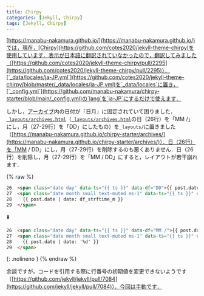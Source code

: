 ```yaml
---
title: Chirpy
categories: [Jekyll, Chirpy]
tags: [Jekyll, Chirpy]
---
```

[https://manabu-nakamura.github.io/](https://manabu-nakamura.github.io/)では，現在，[Chirpy](https://github.com/cotes2020/jekyll-theme-chirpy)を使用しています．表示が日本語に翻訳されていなかったので，翻訳してみました（[https://github.com/cotes2020/jekyll-theme-chirpy/pull/2295](https://github.com/cotes2020/jekyll-theme-chirpy/pull/2295)）．[`_data/locales/ja-JP.yml`](https://github.com/cotes2020/jekyll-theme-chirpy/blob/master/_data/locales/ja-JP.yml)を`_data/locales`に置き，[`_config.yml`](https://github.com/manabu-nakamura/chirpy-starter/blob/main/_config.yml)の`lang`を`ja-JP`にするだけで使えます．

しかし，[アーカイブ](https://manabu-nakamura.github.io/archives/)内の日付が「日月」に固定されていて困りました．[`_layouts/archives.html`](https://github.com/manabu-nakamura/chirpy-starter/blob/main/_layouts/archives.html)（[`_layouts/archives.html`](https://github.com/cotes2020/jekyll-theme-chirpy/blob/master/_layouts/archives.html)の日（26行）を「MM /」にし，月（27-29行）を「DD」にしたもの）を`_layouts/`に置きました（[https://manabu-nakamura.github.io/chirpy-starter/archives/](https://manabu-nakamura.github.io/chirpy-starter/archives/)）．日（26行）を「MM / DD」にし，月（27-29行）を削除するのも悪くありません．日（26行）を削除し，月（27-29行）を「MM / DD」にすると，レイアウトが若干崩れます．

{% raw %}
```html
26  <span class="date day" data-ts="{{ ts }}" data-df="DD">{{ post.date | date: '%d' }}</span>
27  <span class="date month small text-muted ms-1" data-ts="{{ ts }}" data-df="{{ df_dayjs_m }}">
28    {{ post.date | date: df_strftime_m }}
29  </span>
```
⬇️
```html
26  <span class="date day" data-ts="{{ ts }}" data-df="MM /">{{ post.date | date: '%m /' }}</span>
27  <span class="date month small text-muted ms-1" data-ts="{{ ts }}" data-df="DD">
28    {{ post.date | date: '%d' }}
29  </span>
```
{: .nolineno }
{% endraw %}

余談ですが，コードを引用する際に行番号の初期値を変更できないようです（[https://github.com/jekyll/jekyll/pull/7084](https://github.com/jekyll/jekyll/pull/7084)）．今回は手動です．